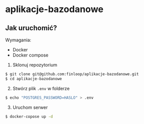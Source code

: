 # aplikacje-bazodanowe
## Jak uruchomić?
Wymagania:
- Docker 
- Docker compose
1. Sklonuj repozytorium
```bash
$ git clone git@github.com:finloop/aplikacje-bazodanowe.git
$ cd aplikacje-bazodanowe
```
2. Stwórz plik `.env` w folderze  
```bash
$ echo "POSTGRES_PASSWORD=HASLO" > .env
```
3. Uruchom serwer
```bash
$ docker-copose up -d
```
